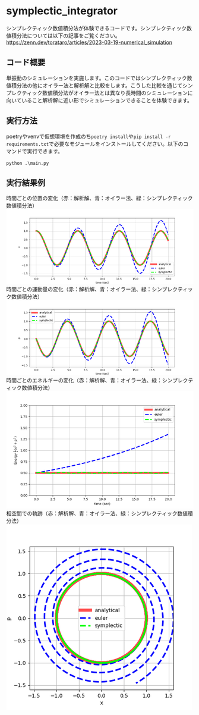 # symplectic_integrator
シンプレクティック数値積分法が体験できるコードです。シンプレクティック数値積分法については以下の記事をご覧ください。
https://zenn.dev/torataro/articles/2023-03-19-numerical_simulation

## コード概要
単振動のシミュレーションを実施します。このコードではシンプレクティック数値積分法の他にオイラー法と解析解と比較をします。こうした比較を通じてシンプレクティック数値積分法がオイラー法とは異なり長時間のシミュレーションに向いていること解析解に近い形でシミュレーションできることを体験できます。

## 実行方法
poetryやvenvで仮想環境を作成のち`poetry install`や`pip install -r requirements.txt`で必要なモジュールをインストールしてください。以下のコマンドで実行できます。
```
python .\main.py
```

## 実行結果例
時間ごとの位置の変化（赤：解析解、青：オイラー法、緑：シンプレクティック数値積分法）<br/>
![](./images/Figure_1.png)
時間ごとの運動量の変化（赤：解析解、青：オイラー法、緑：シンプレクティック数値積分法）<br/>
![](./images/Figure_2.png)
時間ごとのエネルギーの変化（赤：解析解、青：オイラー法、緑：シンプレクティック数値積分法）<br/>
![](./images/Figure_3.png)
相空間での軌跡（赤：解析解、青：オイラー法、緑：シンプレクティック数値積分法）<br/>
![](./images/Figure_4.png)
